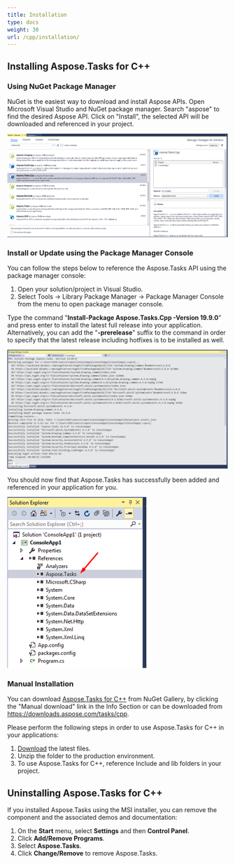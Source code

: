 ```yaml
---
title: Installation
type: docs
weight: 30
url: /cpp/installation/
---
```


## **Installing Aspose.Tasks for C++**
### **Using NuGet Package Manager**
NuGet is the easiest way to download and install Aspose APIs. Open Microsoft Visual Studio and NuGet package manager. Search "aspose" to find the desired Aspose API. Click on "Install", the selected API will be downloaded and referenced in your project.

![installing Aspose.Tasks for C++ through NuGet step one](installation_1.png)
### **Install or Update using the Package Manager Console**
You can follow the steps below to reference the Aspose.Tasks API using the package manager console:

1. Open your solution/project in Visual Studio.
2. Select Tools -> Library Package Manager -> Package Manager Console from the menu to open package manager console.

Type the command "**Install-Package Aspose.Tasks.Cpp -Version 19.9.0**” and press enter to install the latest full release into your application. Alternatively, you can add the "**-prerelease**" suffix to the command in order to specify that the latest release including hotfixes is to be installed as well.

![installing Aspose.Tasks for C++ through NuGet step two](installation_2.jpg)

You should now find that Aspose.Tasks has successfully been added and referenced in your application for you.

![installing Aspose.Tasks for C++ through NuGet step three](installation_3.png)


### **Manual Installation**
You can download [Aspose.Tasks for C++](https://www.nuget.org/packages/Aspose.Tasks.Cpp/) from NuGet Gallery, by clicking the "Manual download" link in the Info Section or can be downloaded from <https://downloads.aspose.com/tasks/cpp>.

Please perform the following steps in order to use Aspose.Tasks for C++ in your applications:

1. [Download](https://www.nuget.org/packages/Aspose.Tasks.Cpp/) the latest files.
2. Unzip the folder to the production environment.
3. To use Aspose.Tasks for C++, reference Include and lib folders in your project.
## **Uninstalling Aspose.Tasks for C++**
If you installed Aspose.Tasks using the MSI installer, you can remove the component and the associated demos and documentation:

1. On the **Start** menu, select **Settings** and then **Control Panel**.
2. Click **Add/Remove Programs**.
3. Select **Aspose.Tasks**.
4. Click **Change/Remove** to remove Aspose.Tasks.
